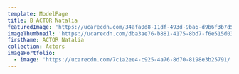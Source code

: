 ```yaml
---
template: ModelPage
title: B ACTOR Natalia
featuredImage: 'https://ucarecdn.com/34afa0d8-11df-493d-9ba6-d9b6f3b7d57d/'
imageThumbnail: 'https://ucarecdn.com/dba3ae76-b881-4175-8bd7-f6e515d03d5a/'
firstName: ACTOR Natalia
collection: Actors
imagePortfolio:
  - image: 'https://ucarecdn.com/7c1a2ee4-c925-4a76-8d70-8198e3b25791/'
---
```


